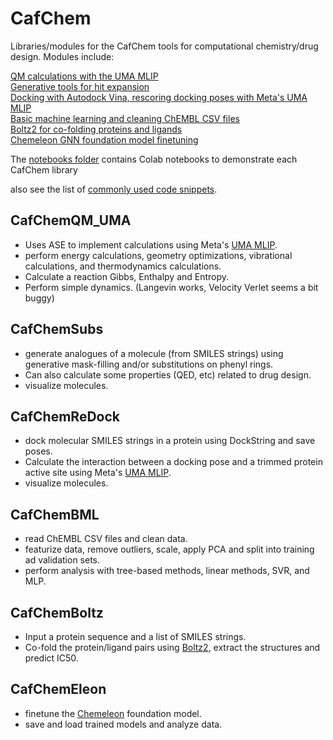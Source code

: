 # CafChem
Libraries/modules for the CafChem tools for computational chemistry/drug design. Modules include:

[QM calculations with the UMA MLIP](#cafchemqm_uma) <br>
[Generative tools for hit expansion](#cafchemsubs) <br>
[Docking with Autodock Vina, rescoring docking poses with Meta's UMA MLIP](#cafchemredock) <br>
[Basic machine learning and cleaning ChEMBL CSV files](#cafchembml) <br>
[Boltz2 for co-folding proteins and ligands](#cafchemboltz) <br>
[Chemeleon GNN foundation model finetuning](#cafchemeleon) <br>

The [notebooks folder](https://github.com/MauricioCafiero/CafChem/tree/main/notebooks) contains Colab notebooks to demonstrate each CafChem library

also see the list of [commonly used code snippets](https://github.com/MauricioCafiero/CafChem/blob/main/Tips_and_Oneliners.md).

## CafChemQM_UMA
- Uses ASE to implement calculations using Meta's [UMA MLIP](https://github.com/facebookresearch/fairchem).
- perform energy calculations, geometry optimizations, vibrational calculations, and thermodynamics calculations.
- Calculate a reaction Gibbs, Enthalpy and Entropy.
- Perform simple dynamics. (Langevin works, Velocity Verlet seems a bit buggy)

## CafChemSubs
- generate analogues of a molecule (from SMILES strings) using generative mask-filling and/or substitutions on phenyl rings.
- Can also calculate some properties (QED, etc) related to drug design.
- visualize molecules. 
## CafChemReDock
- dock molecular SMILES strings in a protein using DockString and save poses.
- Calculate the interaction between a docking pose and a trimmed protein active site using Meta's [UMA MLIP](https://github.com/facebookresearch/fairchem).
- visualize molecules.
## CafChemBML
- read ChEMBL CSV files and clean data.
- featurize data, remove outliers, scale, apply PCA and split into training ad validation sets.
- perform analysis with tree-based methods, linear methods, SVR, and MLP.
## CafChemBoltz
- Input a protein sequence and a list of SMILES strings.
- Co-fold the protein/ligand pairs using [Boltz2](https://github.com/jwohlwend/boltz), extract the structures and predict IC50.
## CafChemEleon
- finetune the [Chemeleon](https://github.com/JacksonBurns/chemeleon) foundation model.
- save and load trained models and analyze data.
